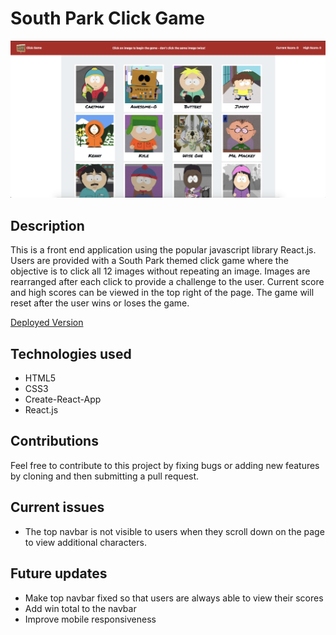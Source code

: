 # South Park Click Game

![Click Game Preview Image](/assets/clickypreview.png)

## Description

This is a front end application using the popular javascript library React.js.  Users are provided with a South Park themed click game where the objective is to click all 12 images without repeating an image.  Images are rearranged after each click to provide a challenge to the user.  Current score and high scores can be viewed in the top right of the page.  The game will reset after the user wins or loses the game.

[Deployed Version](https://samtaub.github.io/react-clicky-game/)

## Technologies used

* HTML5
* CSS3
* Create-React-App
* React.js

## Contributions

Feel free to contribute to this project by fixing bugs or adding new features by cloning and then submitting a pull request. 

## Current issues

* The top navbar is not visible to users when they scroll down on the page to view additional characters.

## Future updates

* Make top navbar fixed so that users are always able to view their scores
* Add win total to the navbar
* Improve mobile responsiveness
